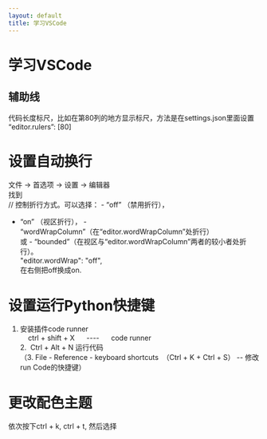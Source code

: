 ```yaml
---
layout: default
title: 学习VSCode
---
```


# 学习VSCode
## 辅助线
代码长度标尺，比如在第80列的地方显示标尺，方法是在settings.json里面设置 “editor.rulers”: [80]

# 设置自动换行
文件 -> 首选项 -> 设置 -> 编辑器  
找到  
// 控制折行方式。可以选择： - “off” （禁用折行），  
- “on” （视区折行）， - “wordWrapColumn”（在“editor.wordWrapColumn”处折行）  
或 - “bounded”（在视区与“editor.wordWrapColumn”两者的较小者处折行）。  
"editor.wordWrap": "off",  
在右侧把off换成on.  

# 设置运行Python快捷键
1. 安装插件code runner  
    ctrl + shift + X      ----      code runner  
2.  Ctrl + Alt + N 运行代码  
（3. File - Reference - keyboard shortcuts  （Ctrl + K + Ctrl + S） -- 修改run Code的快捷键）  

# 更改配色主题
依次按下ctrl + k, ctrl + t, 然后选择


